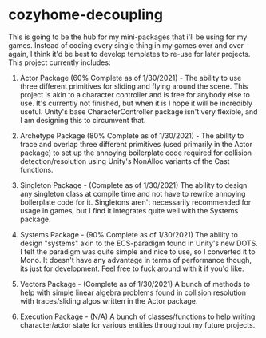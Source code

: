# cozyhome-decoupling

This is going to be the hub for my mini-packages that i'll be using for my games. Instead of coding every single thing in my games over and over again, I think it'd be best to develop templates to re-use for later projects. This project currently includes:

1. Actor Package (60% Complete as of 1/30/2021) - The ability to use three different primitives for sliding and flying around the scene. This project is akin to a character controller and is free for anybody else to use. It's currently not finished, but when it is I hope it will be incredibly useful. Unity's base CharacterController package isn't very flexible, and I am designing this to circumvent that.

2. Archetype Package (80% Complete as of 1/30/2021) - The ability to trace and overlap three different primitives (used primarily in the Actor package) to set up the annoying boilerplate code required for collision detection/resolution using Unity's NonAlloc variants of the Cast functions.

3. Singleton Package - (Complete as of 1/30/2021) The ability to design any singleton class at compile time and not have to rewrite annoying boilerplate code for it. Singletons aren't necessarily recommended for usage in games, but I find it integrates quite well with the Systems package.

4. Systems Package - (90% Complete as of 1/30/2021) The ability to design "systems" akin to the ECS-paradigm found in Unity's new DOTS. I felt the paradigm was quite simple and nice to use, so I converted it to Mono. It doesn't have any advantage in terms of performance though, its just for development. Feel free to fuck around with it if you'd like.

5. Vectors Package - (Complete as of 1/30/2021) A bunch of methods to help with simple linear algebra problems found in collision resolution with traces/sliding algos written in the Actor package.

6. Execution Package - (N/A) A bunch of classes/functions to help writing character/actor state for various entities throughout my future projects.
